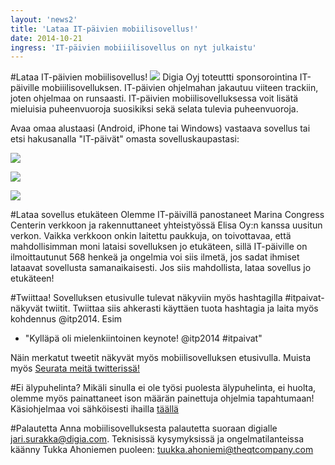 ```yaml
---
layout: 'news2'
title: 'Lataa IT-päivien mobiilisovellus!'
date: 2014-10-21
ingress: 'IT-päivien mobiiilisovellus on nyt julkaistu'
---
```

#Lataa IT-päivien mobiilisovellus!
<img class="nostokuva" src="../images/newsimages/suosikit.png" >
Digia Oyj toteuttti sponsorointina IT-päiville mobiiilisovelluksen. IT-päivien ohjelmahan jakautuu viiteen trackiin, joten ohjelmaa on runsaasti. IT-päivien mobiilisovelluksessa voit lisätä mieluisia puheenvuoroja suosikiksi sekä selata tulevia puheenvuoroja. 

Avaa omaa alustaasi (Android, iPhone tai Windows) vastaava sovellus tai etsi hakusanalla "IT-päivät" omasta sovelluskaupastasi:

<a href="https://play.google.com/store/apps/details?id=com.digia.qt.ITPaivat&hl=en"><img src="../images/newsimages/androidlogo.png"></a>

<a href="https://itunes.apple.com/us/app/it-paivat-2014/id923312082?mt=8"><img src="../images/newsimages/applelogo.svg"></a>

<a href="http://www.windowsphone.com/fi-fi/store/app/it2014/57bf6988-7742-475a-8ecd-663aa72bbd23"><img src="../images/newsimages/windowslogo.png"></a>

#Lataa sovellus etukäteen
Olemme IT-päivillä panostaneet Marina Congress Centerin verkkoon ja rakennuttaneet yhteistyössä Elisa Oy:n kanssa uusitun verkon. Vaikka verkkoon onkin laitettu paukkuja, on toivottavaa, että mahdollisimman moni lataisi sovelluksen jo etukäteen, sillä IT-päiville on ilmoittautunut 568 henkeä ja ongelmia voi siis ilmetä, jos sadat ihmiset lataavat sovellusta samanaikaisesti. Jos siis mahdollista, lataa sovellus jo etukäteen!

#Twiittaa!
Sovelluksen etusivulle tulevat näkyviin myös hashtagilla #itpaivat-näkyvät twiitit. 
Twiittaa siis ahkerasti käyttäen tuota hashtagia ja laita myös kohdennus @itp2014. Esim
- "Kylläpä oli mielenkiintoinen keynote! @itp2014 #itpaivat"

Näin merkatut tweetit näkyvät myös mobiilisovelluksen etusivulla. Muista myös <a href="https://twitter.com/itp2014">Seurata meitä twitterissä!</a>

#Ei älypuhelinta?
Mikäli sinulla ei ole työsi puolesta älypuhelinta, ei huolta, olemme myös painattaneet ison määrän painettuja ohjelmia tapahtumaan! Käsiohjelmaa voi sähköisesti ihailla <a href=".../images/kasiohjelma.pdf">täällä</a>

#Palautetta
Anna mobiilisovelluksesta palautetta suoraan digialle jari.surakka@digia.com. Teknisissä kysymyksissä ja ongelmatilanteissa käänny Tukka Ahoniemen puoleen: tuukka.ahoniemi@theqtcompany.com

